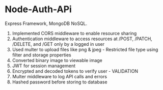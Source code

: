 # Node-Auth-APi 

Express Framework, MongoDB NoSQL.

1. Implemented CORS middleware to enable resource sharing 
2. Authentication middleware to access resources at /POST, /PATCH, /DELETE, and /GET only by a logged in user
3. Used multer to upload files like png & jpeg - Restricted file type using filter and storage properties 
4. Converted binary image to viewable image
5. JWT for session management 
6. Encrypted and decoded tokens to verify user - VALIDATION 
7. Multer middleware to log API calls and errors
8. Hashed password before storing to database
